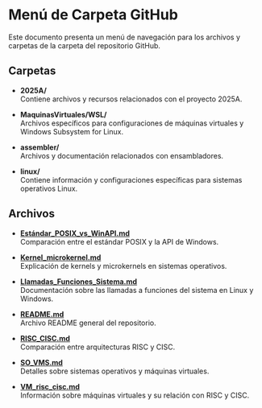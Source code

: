 
# Menú de Carpeta GitHub

Este documento presenta un menú de navegación para los archivos y carpetas de la carpeta del repositorio GitHub.

## Carpetas

- **2025A/**  
  Contiene archivos y recursos relacionados con el proyecto 2025A.

- **MaquinasVirtuales/WSL/**  
  Archivos específicos para configuraciones de máquinas virtuales y Windows Subsystem for Linux.

- **assembler/**  
  Archivos y documentación relacionados con ensambladores.

- **linux/**  
  Contiene información y configuraciones específicas para sistemas operativos Linux.

## Archivos

- **[Estándar_POSIX_vs_WinAPI.md](Estándar_POSIX_vs_WinAPI.md)**  
  Comparación entre el estándar POSIX y la API de Windows.

- **[Kernel_microkernel.md](Kernel_microkernel.md)**  
  Explicación de kernels y microkernels en sistemas operativos.

- **[Llamadas_Funciones_Sistema.md](Llamadas_Funciones_Sistema.md)**  
  Documentación sobre las llamadas a funciones del sistema en Linux y Windows.

- **[README.md](README.md)**  
  Archivo README general del repositorio.

- **[RISC_CISC.md](RISC_CISC.md)**  
  Comparación entre arquitecturas RISC y CISC.

- **[SO_VMS.md](SO_VMS.md)**  
  Detalles sobre sistemas operativos y máquinas virtuales.

- **[VM_risc_cisc.md](VM_risc_cisc.md)**  
  Información sobre máquinas virtuales y su relación con RISC y CISC.
